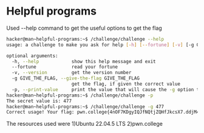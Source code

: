 # Helpful programs

Used --help command to get the useful options to get the flag

```bash
hacker@man~helpful-programs:~$ /challenge/challenge --help
usage: a challenge to make you ask for help [-h] [--fortune] [-v] [-g GIVE_THE_FLAG] [-p]

optional arguments:
  -h, --help            show this help message and exit
  --fortune             read your fortune
  -v, --version         get the version number
  -g GIVE_THE_FLAG, --give-the-flag GIVE_THE_FLAG
                        get the flag, if given the correct value
  -p, --print-value     print the value that will cause the -g option to give you the flag
hacker@man~helpful-programs:~$ /challenge/challenge -p
The secret value is: 477
hacker@man~helpful-programs:~$ /challenge/challenge -g 477
Correct usage! Your flag: pwn.college{4nOF7KDgyIQJfNQtjZQHfJkcsX7.ddjM4QDL0czM2czW}
```

The resources used were
1)Ubuntu 22.04.5 LTS
2)pwn.college
